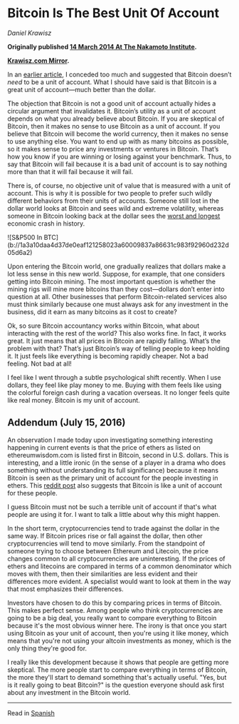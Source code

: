 # Bitcoin Is The Best Unit Of Account

_Daniel Krawisz_

**Originally published [14 March 2014 At The Nakamoto Institute](https://nakamotoinstitute.org/mempool/bitcoin-is-the-best-unit-of-account/).**

**[Krawisz.com Mirror](http://krawisz.com/bitcoin-is-the-best-unit-of-account).**

In an [earlier article](/mempool/i-love-bitcoins-volatility/), I conceded too much and suggested that Bitcoin doesn’t _need_ to be a unit of account. What I should have said is that Bitcoin is a great unit of account—much better than the dollar.

The objection that Bitcoin is not a good unit of account actually hides a circular argument that invalidates it. Bitcoin’s utility as a unit of account depends on what you already believe about Bitcoin. If you are skeptical of Bitcoin, then it makes no sense to use Bitcoin as a unit of account. If you believe that Bitcoin will become the world currency, then it makes no sense to use anything else. You want to end up with as many bitcoins as possible, so it makes sense to price any investments or ventures in Bitcoin. That’s how you know if you are winning or losing against your benchmark. Thus, to say that Bitcoin will fail because it is a bad unit of account is to say nothing more than that it will fail because it will fail.

There is, of course, no objective unit of value that is measured with a unit of account. This is why it is possible for two people to prefer such wildly different behaviors from their units of accounts. Someone still lost in the dollar world looks at Bitcoin and sees wild and extreme volatility, whereas someone in Bitcoin looking back at the dollar sees the [worst and longest](http://bitcoinism.blogspot.com/2013/11/us-dollar-falls-to-new-lows-against.html) economic crash in history.

<div class="my-4 text-center">![S&P500 In BTC](b://1a3a10daa4d37de0eaf121258023a60009837a86631c983f92960d232d05d6a2)</div>

Upon entering the Bitcoin world, one gradually realizes that dollars make a lot less sense in this new world. Suppose, for example, that one considers getting into Bitcoin mining. The most important question is whether the mining rigs will mine more bitcoins than they cost—dollars don’t enter into question at all. Other businesses that perform Bitcoin-related services also must think similarly because one must always ask for any investment in the business, did it earn as many bitcoins as it cost to create?

Ok, so sure Bitcoin accountancy works within Bitcoin, what about interacting with the rest of the world? This also works fine. In fact, it works great. It just means that all prices in Bitcoin are rapidly falling. What’s the problem with that? That’s just Bitcoin’s way of telling people to keep holding it. It just feels like everything is becoming rapidly cheaper. Not a bad feeling. Not bad at all!

I feel like I went through a subtle psychological shift recently. When I use dollars, they feel like play money to me. Buying with them feels like using the colorful foreign cash during a vacation overseas. It no longer feels quite like real money. Bitcoin is my unit of account.

## Addendum (July 15, 2016)

An observation I made today upon investigating something interesting happening in current events is that the price of ethers as listed on ethereumwisdom.com is listed first in Bitcoin, second in U.S. dollars. This is interesting, and a little ironic (in the sense of a player in a drama who does something without understanding its full significance) because it means Bitcoin is seen as the primary unit of account for the people investing in ethers. This [reddit post](https://www.reddit.com/r/Bitcoin/comments/4ll4ts/interesting_observation_since_eth_the_term/) also suggests that Bitcoin is like a unit of account for these people.

I guess Bitcoin must not be such a terrible unit of account if that's what people are using it for. I want to talk a little about why this might happen.

In the short term, cryptocurrencies tend to trade against the dollar in the same way. If Bitcoin prices rise or fall against the dollar, then other cryptocurrencies will tend to move similarly. From the standpoint of someone trying to choose between Ethereum and Litecoin, the price changes common to all cryptocurrencies are uninteresting. If the prices of ethers and litecoins are compared in terms of a common denominator which moves with them, then their similarities are less evident and their differences more evident. A specialist would want to look at them in the way that most emphasizes their differences.

Investors have chosen to do this by comparing prices in terms of Bitcoin. This makes perfect sense. Among people who think cryptocurrencies are going to be a big deal, you really want to compare everything to Bitcoin because it's the most obvious winner here. The irony is that once you start using Bitcoin as your unit of account, then you're using it like money, which means that you're not using your altcoin investments as money, which is the only thing they're good for.

I really like this development because it shows that people are getting more skeptical. The more people start to compare everything in terms of Bitcoin, the more they'll start to demand something that's actually useful. "Yes, but is it really going to beat Bitcoin?" is the question everyone should ask first about any investment in the Bitcoin world.

* * *

Read in [Spanish](/mempool/bitcoin-is-the-best-unit-of-account/es/)
